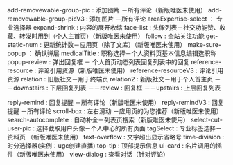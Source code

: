 add-removewable-group-pic      :  添加图片 －所有评论（新版唯医未使用）
add-removewable-group-picV3    :  添加图片 －所有评论
areaExpertise-select           ： 专业选择器
expand-shrink                :  内容的展开收缩
face-list                    :  头像列表－社交功能赞、收藏、转发时用到（个人主首页）（新版唯医未使用）
follow                       :  全站关注功能
get-static-num               :  更新统计数－应用页（除了文库）（新版唯医未使用）
make-sure-popup              ： 确认弹层
medicalTitle                 :  职称选择－个人资料页基本信息编辑选职称
popup-review                 :  弹出回复框 － 个人首页动态列表回复列表中的回复
reference-resource           :  评论引用资源（新版唯医未使用）
reference-resourceV3         :  评论引用资源
relation                     :  旧版社交－用于终端页
relation2                    :  新版社交－用于个人首主页
     －－downstairs  : 下层回复列表
     －－review      : 回复框
     －－upstairs    : 上层回复列表
     
reply-remind      :  回复提醒 －所有评论（新版唯医未使用）
reply-remindV3    :  回复提醒 －所有评论
scroll-box        :  左右滑动 －应用页的为您推荐（新版唯医未使用）
search-autocomplete : 自动补全－列表页搜索（新版唯医未使用）
select-cut-user-pic  : 选择截取用户头像－个人中心的所有页面
tagSelect : 专业标签选择－资料页 （新版唯医未使用）
text-overflow   : 文字超出显示省略号
time-division   : 时分选择器(实例：ugc创建直播)
top-tip         : 顶部提示信息
ui-card         : 名片调用的插件（新版唯医未使用）
view-dialog     : 查看对话（针对评论）

 
